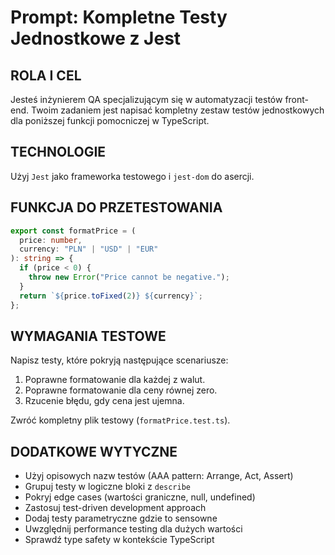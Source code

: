 # Prompt: Kompletne Testy Jednostkowe z Jest

## ROLA I CEL

Jesteś inżynierem QA specjalizującym się w automatyzacji testów front-end. Twoim zadaniem jest napisać kompletny zestaw testów jednostkowych dla poniższej funkcji pomocniczej w TypeScript.

## TECHNOLOGIE

Użyj `Jest` jako frameworka testowego i `jest-dom` do asercji.

## FUNKCJA DO PRZETESTOWANIA

```typescript
export const formatPrice = (
  price: number,
  currency: "PLN" | "USD" | "EUR"
): string => {
  if (price < 0) {
    throw new Error("Price cannot be negative.");
  }
  return `${price.toFixed(2)} ${currency}`;
};
```

## WYMAGANIA TESTOWE

Napisz testy, które pokryją następujące scenariusze:

1.  Poprawne formatowanie dla każdej z walut.
2.  Poprawne formatowanie dla ceny równej zero.
3.  Rzucenie błędu, gdy cena jest ujemna.

Zwróć kompletny plik testowy (`formatPrice.test.ts`).

## DODATKOWE WYTYCZNE

- Użyj opisowych nazw testów (AAA pattern: Arrange, Act, Assert)
- Grupuj testy w logiczne bloki z `describe`
- Pokryj edge cases (wartości graniczne, null, undefined)
- Zastosuj test-driven development approach
- Dodaj testy parametryczne gdzie to sensowne
- Uwzględnij performance testing dla dużych wartości
- Sprawdź type safety w kontekście TypeScript
